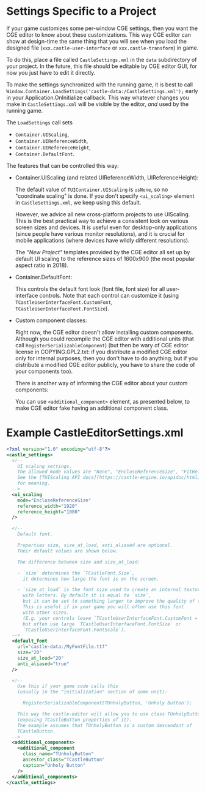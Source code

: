 # Settings Specific to a Project

If your game customizes some per-window CGE settings,
then you want the CGE editor to know about these customizations.
This way CGE editor can show at design-time the same thing
that you will see when you load the designed file
(`xxx.castle-user-interface` or `xxx.castle-transform`) in game.

To do this, place a file called `CastleSettings.xml`
in the `data` subdirectory of your project.
In the future, this file should be editable by CGE editor GUI,
for now you just have to edit it directly.

To make the settings synchronized with the running game, it is best
to call `Window.Container.LoadSettings('castle-data:/CastleSettings.xml');`
early in your Application.OnInitialize callback.
This way whatever changes you make in `CastleSettings.xml` will be visible
by the editor, *and* used by the running game.

The `LoadSettings` call sets
- `Container.UIScaling`,
- `Container.UIReferenceWidth`,
- `Container.UIReferenceHeight`,
- `Container.DefaultFont`.

The features that can be controlled this way:

- Container.UIScaling (and related UIReferenceWidth, UIReferenceHeight):

    The default value of `TUIContainer.UIScaling` is `usNone`,
    so no "coordinate scaling" is done.
    If you don't specify `<ui_scaling>` element in `CastleSettings.xml`,
    we keep using this default.

    However, we advice all new cross-platform projects to use UIScaling.
    This is the best practical way to achieve a consistent look
    on various screen sizes and devices.
    It is useful even for desktop-only applications (since people have
    various monitor resolutions), and it is crucial for mobile applications
    (where devices have wildly different resolutions).

    The _"New Project"_ templates provided by the CGE editor
    all set up by default UI scaling to the reference sizes of 1600x900
    (the most popular aspect ratio in 2018).

- Container.DefaultFont:

    This controls the default font look (font file, font size)
    for all user-interface controls.
    Note that each control can customize it
    (using `TCastleUserInterfaceFont.CustomFont`,
    `TCastleUserInterfaceFont.FontSize`).

- Custom component classes:

    Right now, the CGE editor doesn't allow installing custom components.
    Although you could recompile the CGE editor with additional units
    (that call `RegisterSerializableComponent`)
    (but then be wary of CGE editor license in COPYING.GPL2.txt:
    if you distribute a modified CGE editor only for internal purposes,
    then you don't have to do anything;
    but if you distribute a modified CGE editor publicly,
    you have to share the code of your components too).

    There is another way of informing the CGE editor about your custom components:

    You can use `<additional_component>` element, as presented below,
    to make CGE editor fake having an additional component class.

# Example CastleEditorSettings.xml

```xml
<?xml version="1.0" encoding="utf-8"?>
<castle_settings>
  <!--
    UI scaling settings.
    The allowed mode values are "None", "EncloseReferenceSize", "FitReferenceSize".
    See the [TUIScaling API docs](https://castle-engine.io/apidoc/html/CastleUIControls.html#TUIScaling)
    for meaning.
  -->
  <ui_scaling
    mode="EncloseReferenceSize"
    reference_width="1920"
    reference_height="1080"
  />

  <!--
    Default font.

    Properties size, size_at_load, anti_aliased are optional.
    Their default values are shown below.

    The difference between size and size_at_load:

    - `size` determines the `TCastleFont.Size`,
      it determines how large the font is on the screen.

    - `size_at_load` is the font size used to create an internal texture
      with letters. By default it is equal to `size`,
      but it can be set to something larger to improve the quality of the font.
      This is useful if in your game you will often use this font
      with other sizes.
      (E.g. your controls leave `TCastleUserInterfaceFont.CustomFont = nil`,
      but often use large `TCastleUserInterfaceFont.FontSize` or
      `TCastleUserInterfaceFont.FontScale`).
  -->
  <default_font
    url="castle-data:/MyFontFile.ttf"
    size="20"
    size_at_load="20"
    anti_aliased="true"
  />

  <!--
    Use this if your game code calls this
    (usually in the "initialization" section of some unit):

      RegisterSerializableComponent(TUnholyButton, 'Unholy Button');

    This way the castle-editor will allow you to use class TUnholyButton
    (exposing TCastleButton properties of it).
    The example assumes that TUnholyButton is a custom descendant of
    TCastleButton.
  -->
  <additional_components>
    <additional_component
      class_name="TUnholyButton"
      ancestor_class="TCastleButton"
      caption="Unholy Button"
    />
  </additional_components>
</castle_settings>
```
